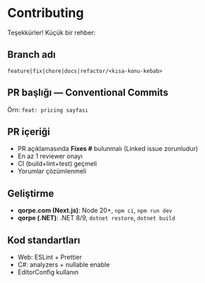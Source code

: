 # Contributing

Teşekkürler! Küçük bir rehber:

## Branch adı
`feature|fix|chore|docs|refactor/<kısa-konu-kebab>`

## PR başlığı — Conventional Commits
Örn: `feat: pricing sayfası`

## PR içeriği
- PR açıklamasında **Fixes #<issueId>** bulunmalı (Linked issue zorunludur)
- En az 1 reviewer onayı
- CI (build+lint+test) geçmeli
- Yorumlar çözümlenmeli

## Geliştirme
- **qorpe.com (Next.js)**: Node 20+, `npm ci`, `npm run dev`
- **qorpe (.NET)**: .NET 8/9, `dotnet restore`, `dotnet build`

## Kod standartları
- Web: ESLint + Prettier
- C#: analyzers + nullable enable
- EditorConfig kullanın
